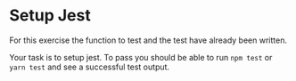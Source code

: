 # Setup Jest

For this exercise the function to test and the test have already been written. 

Your task is to setup jest. To pass you should be able to run `npm test` or `yarn test` and see a successful test output. 